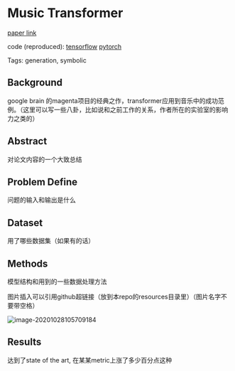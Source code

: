 # Music Transformer

[paper link](https://arxiv.org/pdf/1809.04281.pdf)

code (reproduced): [tensorflow](https://github.com/jason9693/MusicTransformer-tensorflow2.0) [pytorch](https://github.com/jason9693/MusicTransformer-pytorch)

Tags: generation, symbolic

## Background

google brain 的magenta项目的经典之作，transformer应用到音乐中的成功范例。（这里可以写一些八卦，比如说和之前工作的关系，作者所在的实验室的影响力之类的）

## Abstract

对论文内容的一个大致总结

## Problem Define

问题的输入和输出是什么

## Dataset

用了哪些数据集（如果有的话）

## Methods

模型结构和用到的一些数据处理方法

图片插入可以引用github超链接（放到本repo的resources目录里）（图片名字不要带空格）

![image-20201028105709184](https://github.com/CCOM-NLP4music/MT-paper-notes/blob/master/resources/music_transformer_relative_local_attention.png)

## Results

达到了state of the art, 在某某metric上涨了多少百分点这种



